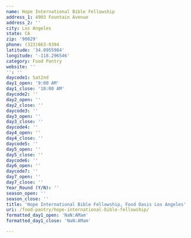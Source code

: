 ```yaml
---
name: Hope International Bible Fellowship
address_1: 4903 Fountain Avenue
address_2: ''
city: Los Angeles
state: CA
zip: '90029'
phone: (323)663-9394
latitude: '34.0955984'
longitude: '-118.296546'
category: Food Pantry
website: ''
'': ''
daycode1: Sat2nd
day1_open: '9:00 AM'
day1_close: '10:00 AM'
daycode2: ''
day2_open: ''
day2_close: ''
daycode3: ''
day3_open: ''
day3_close: ''
daycode4: ''
day4_open: ''
day4_close: ''
daycode5: ''
day5_open: ''
day5_close: ''
daycode6: ''
day6_open: ''
daycode7: ''
day7_open: ''
day7_close: ''
Year_Round (Y/N): ''
season_open: ''
season_close: ''
title: 'Hope International Bible Fellowship, Food Oasis Los Angeles'
uri: /food-pantry/hope-international-bible-fellowship/
formatted_day1_open: 'NaN:AMam'
formatted_day1_close: 'NaN:AMam'

---
```

